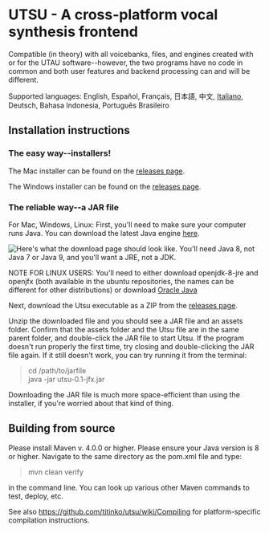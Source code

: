 # UTSU - A cross-platform vocal synthesis frontend

Compatible (in theory) with all voicebanks, files, and engines created with or for the UTAU software--however, the two programs have no code in common and both user features and backend processing can and will be different.

Supported languages: English, Español, Français, 日本語, 中文, [Italiano](https://docs.google.com/document/d/1E-kkq4sw56mmD27NPoQYOLRIJXX5j7zP-fqvkn_89nE), Deutsch, Bahasa Indonesia, Português Brasileiro

## Installation instructions

### The easy way--installers!

The Mac installer can be found on the [releases page](https://github.com/titinko/utsu/releases).

The Windows installer can be found on the [releases page](https://github.com/titinko/utsu/releases).

### The reliable way--a JAR file

For Mac, Windows, Linux:
First, you'll need to make sure your computer runs Java.  You can download the latest Java engine [here](http://www.oracle.com/technetwork/java/javase/downloads/index.html).

![Here's what the download page should look like.](images/java_screenshot.png)
You'll need Java 8, not Java 7 or Java 9, and you'll want a JRE, not a JDK.  

NOTE FOR LINUX USERS: You'll need to either download openjdk-8-jre and openjfx (both available in the ubuntu repositories, the names can be different for other distributions) or download [Oracle Java](https://www.digitalocean.com/community/tutorials/how-to-install-java-with-apt-get-on-ubuntu-16-04) 

Next, download the Utsu executable as a ZIP from the [releases page](https://github.com/titinko/utsu/releases).

Unzip the downloaded file and you should see a JAR file and an assets folder.  Confirm that the assets folder and the Utsu file are in the same parent folder, and double-click the JAR file to start Utsu.  If the program doesn't run properly the first time, try closing and double-clicking the JAR file again.  If it still doesn't work, you can try running it from the terminal:
> cd /path/to/jarfile<br>
> java -jar utsu-0.1-jfx.jar

Downloading the JAR file is much more space-efficient than using the installer, if you're worried about that kind of thing.

## Building from source

Please install Maven v. 4.0.0 or higher.
Please ensure your Java version is 8 or higher.
Navigate to the same directory as the pom.xml file and type:
> mvn clean verify

in the command line.  You can look up various other Maven commands to test, deploy, etc.

See also https://github.com/titinko/utsu/wiki/Compiling for platform-specific compilation instructions.
